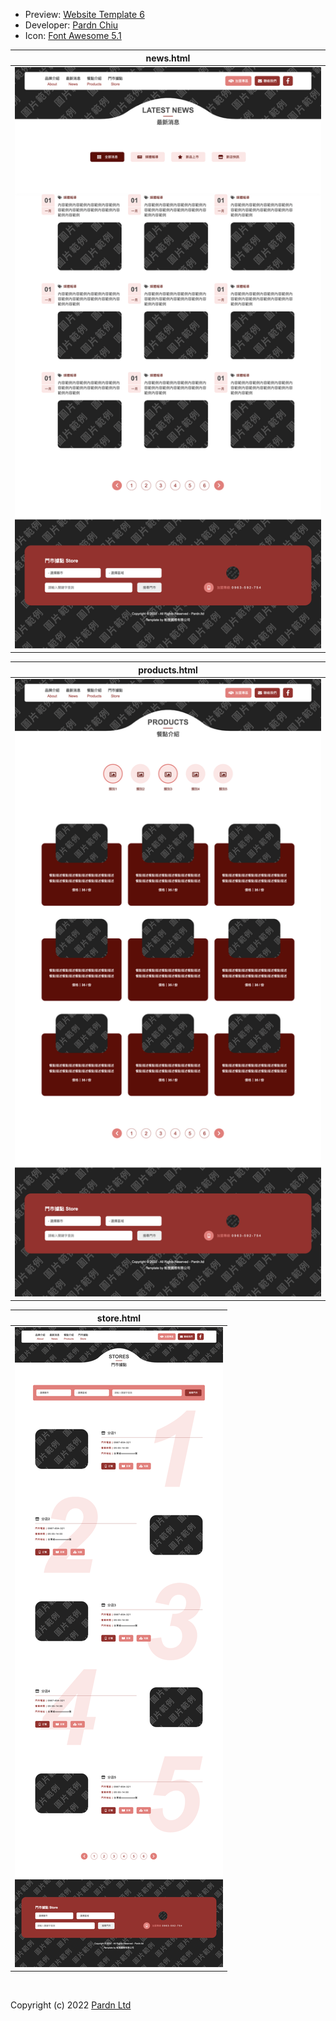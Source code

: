- Preview: [Website Template 6](https://pardnchiu.github.io/website-template-6/)
- Developer: [Pardn Chiu](mailto:chiuchingwei@icloud.com)
- Icon: [Font Awesome 5.1](https://fontawesome.com)

| news.html |
| --- |
| ![news.html](./preview/news.png) |

| products.html |
| --- |
| ![products.html](./preview/products.png) |

| store.html |
| --- |
| ![store.html](./preview/store.png) |

<br>

Copyright (c) 2022 [Pardn Ltd](mailto:mail@pardn.ltd)
